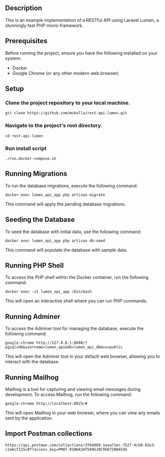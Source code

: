 ## Description
This is an example implementation of a RESTful API using Laravel Lumen, a stunningly fast PHP micro-framework.

## Prerequisites
Before running the project, ensure you have the following installed on your system:

- Docker
- Google Chrome (or any other modern web browser)

## Setup
### Clone the project repository to your local machine.
    git clone https://github.com/mukolla/rest-api-lumen.git

### Navigate to the project's root directory.
    cd rest-api-lumen

### Run install script
    ./run.docker-compose.sh

## Running Migrations
To run the database migrations, execute the following command:

    docker exec lumen_api_app php artisan migrate

This command will apply the pending database migrations.

## Seeding the Database
To seed the database with initial data, use the following command:

    docker exec lumen_api_app php artisan db:seed

This command will populate the database with sample data.

## Running PHP Shell
To access the PHP shell within the Docker container, run the following command:

    docker exec -it lumen_api_app /bin/bash

This will open an interactive shell where you can run PHP commands.

## Running Adminer
To access the Adminer tool for managing the database, execute the following command:

    google-chrome http://127.0.0.1:8080/?pgsql=db&username=lumen_api&db=lumen_api_db&ns=public

This will open the Adminer tool in your default web browser, allowing you to interact with the database.

## Running Mailhog
Mailhog is a tool for capturing and viewing email messages during development. To access Mailhog, run the following command:

    google-chrome http://localhost:8025/#

This will open Mailhog in your web browser, where you can view any emails sent by the application.

## Import Postman collections
    https://api.postman.com/collections/3784889-1eaa71ec-7527-4cb8-82e3-c1a6cf115c8f?access_key=PMAT-01H6A34T589GJ0C9G672804SXG
